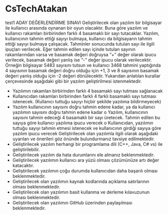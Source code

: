# CsTechAtakan
test1
ADAY DEĞERLENDİRME SINAVI
Geliştirilecek olan yazılım bir bilgisayar ile kullanıcı arasında oynanan bir oyun olacaktır. 
Buna göre yazılım ve kullanıcı rakamları birbirinden farklı 4 basamaklı bir sayı tutacaklar.
Yazılım, kullanıcının tahmin ettiği sayıyı bulmaya, kullanıcı da bilgisayarın tahmin ettiği sayıyı bulmaya çalışacak.
Tahminler sonucunda tutulan sayı ile ilgili ipuçları verilecek.
Eğer tahmin edilen sayı içinde tutulan sayının rakamlarından varsa ve basamak değeri doğruysa “+” değer olarak ipucu verilecek,
basamak değeri yanlış ise “-” değer ipucu olarak verilecektir. 
Örneğin bilgisayar 5483 sayısını tutsun ve kullanıcı 3468 tahmini yaptığında 4 sayısının basamak değeri doğru olduğu için +1,
3 ve 8 sayısının basamak değeri yanlış olduğu için -2 değeri dönülecektir.
Yukarıdan anlatılan kurallar çerçevesinde aşağıdaki gibi bir yazılım geliştirilmesi istenmektedir.
- Yazılımın rakamları birbirinden farklı 4 basamaklı sayı tutması sağlanacak
- Kullanıcıdan rakamları birbirinden farklı 4 farklı basamaklı sayı tutması istenecek.
(Kullanıcı tuttuğu sayıyı hiçbir şekilde yazılıma bildirmeyecek)
- Yazılım kullanıcının sayısını doğru tahmin edene kadar, ya da kullanıcı yazılımın sayısını doğru tahmin edene kadar
o Yazılım, kullanıcının sayısını tahmin edeceği 4 basamaklı bir sayı üretecek. 
Tahmin edilen bu sayıya göre kullanıcı yazılıma ipucu verecek
o Kullanıcıdan, yazılımın tuttuğu sayıyı tahmin etmesi istenecek ve kullanıcının girdiği sayıya göre yazılım ipucu verecek
Geliştirilecek olan yazılımla ilgili olarak aşağıdaki uyarıları ve önerileri göz önünde bulundurmanız tavsiye edilmektedir.
- Geliştirilecek yazılım herhangi bir programlama dili (C++, Java, C# vs) ile geliştirilebilir.
- Geliştirilecek yazılım da hata durumlarını ele almanız beklenmektedir.
- Geliştirilecek yazılımın kullanıcı ara yüzü olması çözümünüze artı değer katacaktır.
- Geliştirilecek yazılımın çoğu durumda kullanıcıdan daha başarılı olması beklenmektedir.
- Geliştirilecek olan yazılımın kaynak kodlarında açıklama satırlarının olması beklenmektedir.
- Geliştirilecek olan yazılımın basit kullanma ve derleme kılavuzunun olması beklenmektedir.
- Geliştirilecek olan yazılımın GitHub üzerinden paylaşılması beklenmektedir.
